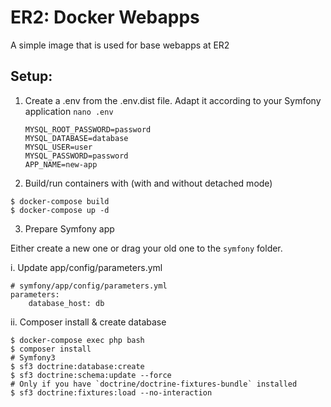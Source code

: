 # ER2: Docker Webapps
A simple image that is used for base webapps at ER2

## Setup:

1. Create a .env from the .env.dist file. Adapt it according to your Symfony application
    `nano .env`

    ```
    MYSQL_ROOT_PASSWORD=password
    MYSQL_DATABASE=database
    MYSQL_USER=user
    MYSQL_PASSWORD=password
    APP_NAME=new-app
    ```

2. Build/run containers with (with and without detached mode)
```
$ docker-compose build
$ docker-compose up -d
```

3. Prepare Symfony app

Either create a new one or drag your old one to the `symfony` folder.

i. Update app/config/parameters.yml
```
# symfony/app/config/parameters.yml
parameters:
    database_host: db
```

ii. Composer install & create database

```
$ docker-compose exec php bash
$ composer install
# Symfony3
$ sf3 doctrine:database:create
$ sf3 doctrine:schema:update --force
# Only if you have `doctrine/doctrine-fixtures-bundle` installed
$ sf3 doctrine:fixtures:load --no-interaction
```


